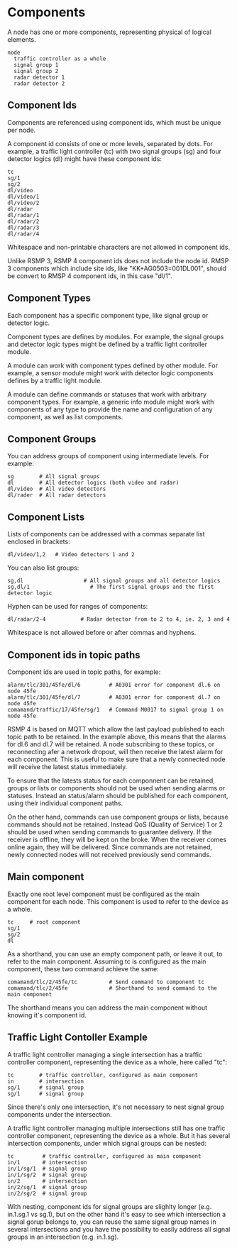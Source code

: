# Components
A node has one or more components, representing physical of logical elements.

```
node
  traffic controller as a whole
  signal group 1
  signal group 2
  radar detector 1
  radar detector 2
```

## Component Ids
Components are referenced using component ids, which must be unique per node.

A component id consists of one or more levels, separated by dots. For example, a traffic light controller (tc) with two signal groups (sg) and four detector logics (dl) might have these component ids:

```
tc
sg/1
sg/2
dl/video
dl/video/1
dl/video/2
dl/radar
dl/radar/1
dl/radar/2
dl/radar/3
dl/radar/4
```

Whitespace and non-printable characters are not allowed in component ids.


Unlike RSMP 3, RSMP 4 component ids does not include the node id. RMSP 3 components which include site ids, like "KK+AG0503=001DL001", should be convert to RMSP 4 component ids, in this case "dl/1".

## Component Types
Each component has a specific component type, like signal group or detector logic.

Component types are defines by modules. For example, the signal groups and detector logic types might be defined by a traffic light controller module.

A module can work with component types defined by other module. For example, a sensor module might work with detector logic components defines by a traffic light module.

A module can define commands or statuses that work with arbitrary component types. For example, a generic info module might work with components of any type to provide the name and configuration of any component, as well as list components.

## Component Groups
You can address groups of component using intermediate levels. For example:

```
sg        # All signal groups
dl        # All detector logics (both video and radar)
dl/video  # All video detectors
dl/rader  # All radar detectors
```

## Component Lists
Lists of components can be addressed with a commas separate list enclosed in brackets:

```
dl/video/1,2   # Video detectors 1 and 2
```

You can also list groups:

```
sg,dl                   # All signal groups and all detector logics
sg,dl/1                   # The first signal groups and the first detector logic
```

Hyphen can be used for ranges of components:

```
dl/radar/2-4           # Radar detector from to 2 to 4, ie. 2, 3 and 4
```

Whitespace is not allowed before or after commas and hyphens.

## Component ids in topic paths
Component ids are used in topic paths, for example:

```
alarm/tlc/301/45fe/dl/6         # A0301 error for component dl.6 on node 45fe
alarm/tlc/301/45fe/dl/7         # A0301 error for component dl.7 on node 45fe
comamand/traffic/17/45fe/sg/1   # Command M0017 to sigmal group 1 on node 45fe
```

RSMP 4 is based on MQTT which allow the last payload published to each topic path to be retained.
In the example above, this means that the alarms for dl.6 and dl.7 will be retained.
A node subscribing to these topics, or reconnecting afer a network dropout, will then receive the latest alarm for each component.
This is useful to make sure that a newly connected node will receive the latest status immediately.

To ensure that the latests status for each componnent can be retained, groups or lists or components should not be used when sending alarms or statuses. Instead an status/alarm should be published for each component, using their individual component paths.

On the other hand, commands can use component groups or lists, because commands should not be retained. Instead QoS (Quality of Service) 1 or 2 should be used when sending commands to guarantee delivery. If the receiver is offline, they will  be kept on the broke. When the receiver comes online again, they will be delivered.
Since commands are not retained, newly connected nodes will not received previously send commands.

## Main component
Exactly one root level component must be configured as the main component for each node. This component is used to refer to the device as a whole.

```
tc     # root component
sg/1
sg/2
dl
```

As a shorthand, you can use an empty component path, or leave it out, to refer to the main component. Assuming tc is configured as the main component, these two command achieve the same:

```
comamand/tlc/2/45fe/tc          # Send command to component tc
comamand/tlc/2/45fe             # Shorthand to send command to the main component
```

The shorthand means you can address the main component without knowing it's component id.

## Traffic Light Contoller Example
A traffic light controller managing a single intersection has a traffic controller component, representing the device as a whole, here called "tc":

```
tc        # traffic controller, configured as main component
in        # intersection
sg/1      # signal group
sg/1      # signal group
```
Since there's only one intersection, it's not necessary to nest signal group components under the intersection.

A traffic light controller managing multiple intersections still has one traffic controller component, representing the device as a whole.
But it has several intersection components, under which signal groups can be nested:

```
tc         # traffic controller, configured as main component
in/1       # intersection
in/1/sg/1  # signal group
in/1/sg/2  # signal group
in/2       # intersection
in/2/sg/1  # signal group
in/2/sg/2  # signal group
```

With nesting, component ids for signal groups are slighlty longer (e.g. in.1.sg.1 vs sg.1), but on the other hand it's easy to see which intersection a signal gorup belongs to, you can reuse the same signal group names in several intersections and you have the possibility to easily address all signal groups in an intersection (e.g. in.1.sg).


